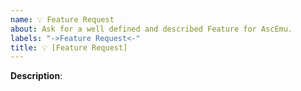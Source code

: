 ```yaml
---
name: 💡 Feature Request
about: Ask for a well defined and described Feature for AscEmu.
labels: "->Feature Request<-"
title: 💡 [Feature Request] 
---
```


**Description**: 
